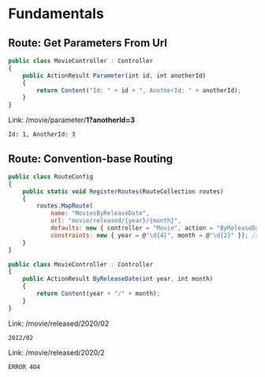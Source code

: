 # Fundamentals
## Route: Get Parameters From Url

```js
public class MovieController : Controller
{
    public ActionResult Parameter(int id, int anotherId)
    {
        return Content("Id: " + id + ", AnotherId: " + anotherId);
    }
}
```
Link: /movie/parameter/**1?anotherId=3**
```
Id: 1, AnotherId: 3
```

## Route: Convention-base Routing
```js
public class RouteConfig
{
    public static void RegisterRoutes(RouteCollection routes)
    {
        routes.MapRoute(
            name: "MoviesByReleaseDate", 
            url: "movie/released/{year}/{month}", 
            defaults: new { controller = "Movie", action = "ByReleaseDate",
            constraints: new { year = @"\d{4}", month = @"\d{2}" }); // Optional
    }
}
```
```js
public class MovieController : Controller
{
    public ActionResult ByReleaseDate(int year, int month)
    {
        return Content(year + "/" + month);
    }
}
```

Link: /movie/released/2020/02
```
2012/02
```
Link: /movie/released/2020/2
```
ERROR 404
```
